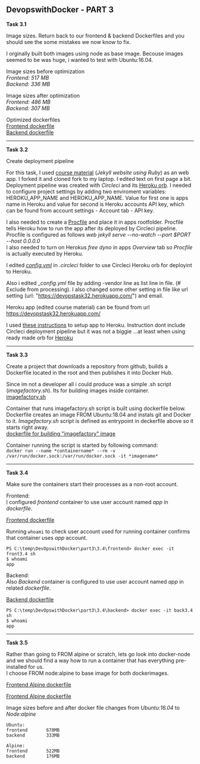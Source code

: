 ## DevopswithDocker - PART 3

**Task 3.1**

Image sizes. Return back to our frontend & backend Dockerfiles and you should see the some mistakes we now know to fix.

I orginally built both images using node as base image. Becouse images seemed to be was huge, i wanted to test with Ubuntu:16.04.  

Image sizes before optimization  
_Frontend: 517 MB_  
_Backend:  336 MB_  

Image sizes after optimization  
_Frontend: 486 MB_  
_Backend:  307 MB_  


Optimized dockerfiles  
[Frontend dockerfile](./3.1/frontend/dockerfile)  
[Backend dockerfile](./3.1/backend/dockerfile)

____________________________________

**Task 3.2**  

Create deployment pipeline  

For this task, I used [course material](https://github.com/docker-hy/docker-hy.github.io) (_Jekyll website using Ruby_) as an web app. I forked it and cloned fork to my laptop. I edited text on first page a bit. Deployment pipeline was created with _Circleci_ and its [Heroku orb](https://circleci.com/orbs/registry/orb/circleci/heroku).  I needed to configure project settings by adding two enviroment variables: HEROKU_APP_NAME and HEROKU_APP_NAME. Value for first one is apps name in Heroku and value for second is Heroku accounts API key, which can be found from account settings - Account tab - API key.  

I also needed to create a [Procfile](./3.2/Procfile) and place it in apps rootfolder. Procfile tells Heroku how to run the app after its deployed by Circleci pipeline. Procfile is configured as follows _web
jekyll serve --no-watch --port $PORT --host 0.0.0.0_  
I also needed to turn on Herokus _free dyno_ in apps _Overview_ tab so _Procfile_ is actually executed by Heroku.  

I edited [_config.yml_](./3.2/config.yml) in _.circleci_ folder to use Circleci Heroku orb for deployint to Heroku.  

Also i edited \__config.yml_ file by adding -vendor line as list line in file. (# Exclude from processing). I also changed some other setting in file like url setting (url: "https://devopstask32.herokuapp.com/") and email.

Heroku app (edited course material) can be found from url
https://devopstask32.herokuapp.com/  

I used [these instructions](https://blog.gnclmorais.com/jekyll-heroku-the-simple-way) to setup app to Heroku. Instruction dont include Circleci deployment pipeline but it was not a biggie ...at least when using ready made orb for [Heroku](https://circleci.com/orbs/registry/orb/circleci/heroku)

   

____________________________________


**Task 3.3**  

Create a project that downloads a repository from github, builds a Dockerfile located in the root and then publishes it into Docker Hub. 

Since im not a developer all i could produce was a simple .sh script (_imagefactory.sh_). Its for building images inside container.   
[imagefactory.sh](./3.3/imagefactory.sh)  

Container that runs imagefactory.sh script is built using dockerfile below. Dockerfile creates an image FROM Ubuntu:18.04 and instals git and Docker to it. _Imagefactory.sh_ script is defined as entrypoint in deckerfile above so it starts right away.  
[dockerfile for building "imagefactory" image](./3.3/dockerfile)   

Container running the script is started by following command:  
`docker run --name *containername* --rm -v /var/run/docker.sock:/var/run/docker.sock -it *imagename*`

____________________________________


**Task 3.4**  

Make sure the containers start their processes as a non-root account.  

Frontend:  
I configured _frontend_ container to use user account named _app_ in _dockerfile_.  

[Frontend dockerfile](./3.4/front/dockerfile)  

Running `whoami` to check user account used for running container confirms that container uses _app_ account.

````
PS C:\temp\DevOpswithDocker\part3\3.4\frontend> docker exec -it front3.4 sh  
$ whoami  
app
````

Backend:  
Also _Backend_ container is configured to use user account named _app_ in related _dockerfile_.  

[Backend dockerfile](./3.4/back/dockerfile)  

````
PS C:\temp\DevOpswithDocker\part3\3.4\backend> docker exec -it back3.4 sh  
$ whoami  
app
````

____________________________________


**Task 3.5**  

Rather than going to FROM alpine or scratch, lets go look into docker-node and we should find a way how to run a container that has everything pre-installed for us.  
I choose FROM node:alpine to base image for both dockerimages.  

[Frontend Alpine dockerfile](./3.5/frontend/dockerfile) 

[Frontend Alpine dockerfile](./3.5/backend/dockerfile) 

Image sizes before and after docker file changes from _Ubuntu:16.04_ to _Node:alpine_  

````
Ubuntu:
frontend       678MB
backend        333MB

Alpine:
frontend       522MB
backend        176MB
````  



